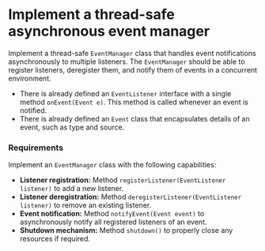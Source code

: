 # Implement a thread-safe asynchronous event manager

Implement a thread-safe `EventManager` class that handles event notifications asynchronously to multiple listeners. The `EventManager` should be able to register listeners, deregister them, and notify them of events in a concurrent environment.

- There is already defined an `EventListener` interface with a single method `onEvent(Event e)`. This method is called whenever an event is notified.
- There is already defined an `Event` class that encapsulates details of an event, such as type and source.

### Requirements

Implement an `EventManager` class with the following capabilities:
- **Listener registration:** Method `registerListener(EventListener listener)` to add a new listener.
- **Listener deregistration:** Method `deregisterListener(EventListener listener)` to remove an existing listener.
- **Event notification:** Method `notifyEvent(Event event)` to asynchronously notify all registered listeners of an event.
- **Shutdown mechanism:** Method `shutdown()` to properly close any resources if required.
